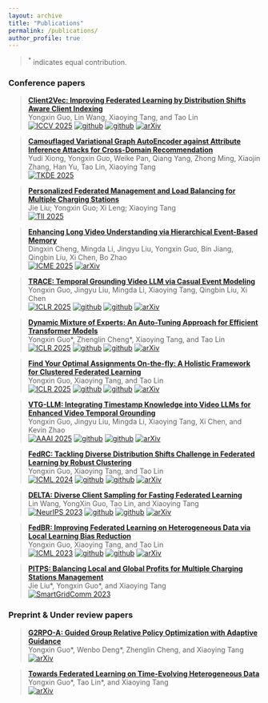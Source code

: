 ```yaml
---
layout: archive
title: "Publications"
permalink: /publications/
author_profile: true
---
```


> $^{*}$ indicates equal contribution.

### Conference papers

> [**Client2Vec: Improving Federated Learning by Distribution Shifts Aware Client Indexing**](https://arxiv.org/abs/2405.16233) <br>
> Yongxin Guo, Lin Wang, Xiaoying Tang, and Tao Lin <br>
[![ICCV 2025](https://img.shields.io/badge/ICCV%202025-8A2BE2)](https://iccv.thecvf.com/)
> [![github](https://img.shields.io/badge/-Github-black?logo=github)](https://github.com/LINs-lab/client2vec)
[![github](https://img.shields.io/github/stars/LINs-lab/client2vec.svg?style=social)](https://github.com/LINs-lab/client2vec)
[![arXiv](https://img.shields.io/badge/Arxiv-2405.16233-b31b1b.svg?logo=arXiv)](https://arxiv.org/abs/2405.16233) <br>

> [**Camouflaged Variational Graph AutoEncoder against Attribute Inference Attacks for Cross-Domain Recommendation**](https://ieeexplore.ieee.org/abstract/document/10980364)<br>
> Yudi Xiong, Yongxin Guo, Weike Pan, Qiang Yang, Zhong Ming, Xiaojin Zhang, Han Yu, Tao Lin, Xiaoying Tang<br>
[![TKDE 2025](https://img.shields.io/badge/TKDE%202025-8A2BE2)](https://ieeexplore.ieee.org/xpl/RecentIssue.jsp?punumber=69)

> [**Personalized Federated Management and Load Balancing for Multiple Charging Stations**](https://ieeexplore.ieee.org/abstract/document/10989754/)<br>
> Jie Liu; Yongxin Guo; Xi Leng; Xiaoying Tang<br>
[![TII 2025](https://img.shields.io/badge/TII%202025-8A2BE2)](https://ieeexplore.ieee.org/xpl/RecentIssue.jsp?punumber=9424)

> [**Enhancing Long Video Understanding via Hierarchical Event-Based Memory**](https://arxiv.org/abs/2410.05643) <br>
> Dingxin Cheng, Mingda Li, Jingyu Liu, Yongxin Guo, Bin Jiang, Qingbin Liu, Xi Chen, Bo Zhao <br>
[![ICME 2025](https://img.shields.io/badge/ICME%202025-8A2BE2)](https://2025.ieeeicme.org/)
[![arXiv](https://img.shields.io/badge/Arxiv-2409.06229-b31b1b.svg?logo=arXiv)](https://arxiv.org/abs/2409.06299) <br>

> [**TRACE: Temporal Grounding Video LLM via Casual Event Modeling**](https://arxiv.org/abs/2410.05643) <br>
> Yongxin Guo, Jingyu Liu, Mingda Li, Xiaoying Tang, Qingbin Liu, Xi Chen <br>
[![ICLR 2025](https://img.shields.io/badge/ICLR%202025-8A2BE2)](https://iclr.cc/Conferences/2025)
[![github](https://img.shields.io/badge/-Github-black?logo=github)](https://github.com/gyxxyg/TRACE)
[![github](https://img.shields.io/github/stars/gyxxyg/TRACE.svg?style=social)](https://github.com/gyxxyg/TRACE)
[![arXiv](https://img.shields.io/badge/Arxiv-2410.05643-b31b1b.svg?logo=arXiv)](https://arxiv.org/abs/2410.05643) <br>

> [**Dynamic Mixture of Experts: An Auto-Tuning Approach for Efficient Transformer Models**](https://arxiv.org/abs/2405.14297) <br>
> Yongxin Guo*, Zhenglin Cheng*, Xiaoying Tang, and Tao Lin <br>
[![ICLR 2025](https://img.shields.io/badge/ICLR%202025-8A2BE2)](https://iclr.cc/Conferences/2025)
[![github](https://img.shields.io/badge/-Github-black?logo=github)](https://github.com/LINs-lab/DynMoE)
[![github](https://img.shields.io/github/stars/LINs-lab/DynMoE.svg?style=social)](https://github.com/LINs-lab/DynMoE)
[![arXiv](https://img.shields.io/badge/Arxiv-2405.14297-b31b1b.svg?logo=arXiv)](https://arxiv.org/abs/2405.14297) <br>

> [**Find Your Optimal Assignments On-the-fly: A Holistic Framework for Clustered Federated Learning**](https://arxiv.org/abs/2310.05397) <br>
> Yongxin Guo, Xiaoying Tang, and Tao Lin <br>
[![ICLR 2025](https://img.shields.io/badge/ICLR%202025-8A2BE2)](https://iclr.cc/Conferences/2025)
[![github](https://img.shields.io/badge/-Github-black?logo=github)](https://github.com/LINs-lab/HCFL)
[![github](https://img.shields.io/github/stars/LINs-lab/HCFL.svg?style=social)](https://github.com/LINs-lab/HCFL)
[![arXiv](https://img.shields.io/badge/Arxiv-2310.05397-b31b1b.svg?logo=arXiv)](https://arxiv.org/abs/2310.05397) <br>

> [**VTG-LLM: Integrating Timestamp Knowledge into Video LLMs for Enhanced Video Temporal Grounding**](https://arxiv.org/abs/2405.13382) <br>
> Yongxin Guo, Jingyu Liu, Mingda Li, Xiaoying Tang, Xi Chen, and Kevin Zhao <br>
[![AAAI 2025](https://img.shields.io/badge/AAAI%202025-8A2BE2)](https://aaai.org/conference/aaai/aaai-25/)
[![github](https://img.shields.io/badge/-Github-black?logo=github)](https://github.com/gyxxyg/VTG-LLM)
[![github](https://img.shields.io/github/stars/gyxxyg/VTG-LLM.svg?style=social)](https://github.com/gyxxyg/VTG-LLM)
[![arXiv](https://img.shields.io/badge/Arxiv-2405.13382-b31b1b.svg?logo=arXiv)](https://arxiv.org/abs/2405.13382) <br>

> [**FedRC: Tackling Diverse Distribution Shifts Challenge in Federated Learning by Robust Clustering**](https://arxiv.org/abs/2301.12379) <br>
> Yongxin Guo, Xiaoying Tang, and Tao Lin <br>
[![ICML 2024](https://img.shields.io/badge/ICML%202024-8A2BE2)](https://icml.cc/Conferences/2024)
[![github](https://img.shields.io/badge/-Github-black?logo=github)](https://github.com/LINs-lab/FedRC)
[![github](https://img.shields.io/github/stars/LINs-lab/FedRC.svg?style=social)](https://github.com/LINs-lab/FedRC)
[![arXiv](https://img.shields.io/badge/Arxiv-2301.12379-b31b1b.svg?logo=arXiv)](https://arxiv.org/abs/2301.12379) <br>

> [**DELTA: Diverse Client Sampling for Fasting Federated Learning**](https://arxiv.org/abs/2205.13925) <br>
> Lin Wang, YongXin Guo, Tao Lin, and Xiaoying Tang <br>
[![NeurIPS 2023](https://img.shields.io/badge/NeurIPS%202023-8A2BE2)](https://neurips.cc/Conferences/2023)
[![github](https://img.shields.io/badge/-Github-black?logo=github)](https://github.com/L3030/DELTA_FL)
[![github](https://img.shields.io/github/stars/L3030/DELTA_FL.svg?style=social)](https://github.com/L3030/DELTA_FL)
[![arXiv](https://img.shields.io/badge/Arxiv-2205.13925-b31b1b.svg?logo=arXiv)](https://arxiv.org/abs/2205.13925) <br>

> [**FedBR: Improving Federated Learning on Heterogeneous Data via Local Learning Bias Reduction**](https://arxiv.org/abs/2205.13462) <br>
> Yongxin Guo, Xiaoying Tang, and Tao Lin <br>
[![ICML 2023](https://img.shields.io/badge/ICML%202023-8A2BE2)](https://icml.cc/Conferences/2023)
[![github](https://img.shields.io/badge/-Github-black?logo=github)](https://github.com/LINs-lab/FedBR)
[![github](https://img.shields.io/github/stars/LINs-lab/FedBR.svg?style=social)](https://github.com/LINs-lab/FedBR)
[![arXiv](https://img.shields.io/badge/Arxiv-2205.13462-b31b1b.svg?logo=arXiv)](https://arxiv.org/abs/2205.13462) <br>

> [**PITPS: Balancing Local and Global Profits for Multiple Charging Stations Management**](https://ieeexplore.ieee.org/abstract/document/10333913/) <br>
> Jie Liu*, Yongxin Guo*, and Xiaoying Tang <br>
[![SmartGridComm 2023](https://img.shields.io/badge/SmartGridComm%202023-8A2BE2)](https://ieeexplore.ieee.org/xpl/conhome/10333305/proceeding)<br>




### Preprint & Under review papers
> [**G2RPO-A: Guided Group Relative Policy Optimization with Adaptive Guidance**](https://arxiv.org/abs/2508.13023) <br>
> Yongxin Guo*, Wenbo Deng*, Zhenglin Cheng, and Xiaoying Tang <br>
[![arXiv](https://img.shields.io/badge/Arxiv-2508.13023-b31b1b.svg?logo=arXiv)](https://arxiv.org/abs/2508.13023) <br>


> [**Towards Federated Learning on Time-Evolving Heterogeneous Data**](https://arxiv.org/abs/2112.13246) <br>
> Yongxin Guo*, Tao Lin*, and Xiaoying Tang <br>
[![arXiv](https://img.shields.io/badge/Arxiv-2112.13246-b31b1b.svg?logo=arXiv)](https://arxiv.org/abs/2112.13246) <br>


